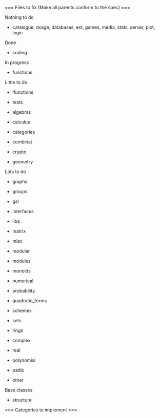 === Files to fix (Make all parents conform to the spec) ===

Nothing to do
 * catalogue, dsage, databases, ext, games, media, stats, server, plot, logic

Done
 * coding

In progress
 * functions

Little to do
 * lfunctions
 * tests 

 * algebras
 * calculus
 * categories
 * combinat
 * crypto
 * geometry

Lots to do
 * graphs
 * groups
 * gsl
 * interfaces
 * libs
 * matrix
 * misc
 * modular
 * modules
 * monoids
 * numerical
 * probability
 * quadratic_forms
 * schemes
 * sets

 * rings
  * complex
  * real
  * polynomial
  * padic
  * other

Base classes
 * structure


=== Categories to implement ===
